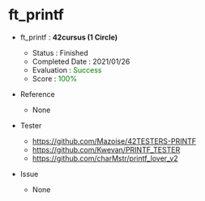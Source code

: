 
# ft_printf
- ft_printf : **42cursus (1 Circle)**
   - Status : Finished
   - Completed Date : 2021/01/26
   - Evaluation : <span style="color: #008000">Success</sapn>
   - Score : <span style="color: #008000">100%</sapn>

- Reference
   - None

- Tester
  - https://github.com/Mazoise/42TESTERS-PRINTF
  - https://github.com/Kwevan/PRINTF_TESTER
  - https://github.com/charMstr/printf_lover_v2

- Issue
  - None
